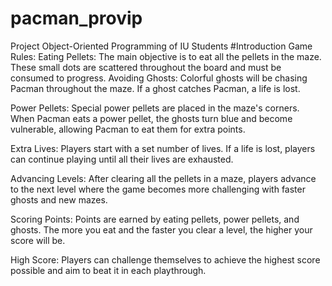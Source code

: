 # pacman_provip
Project Object-Oriented Programming of IU Students
#Introduction
Game Rules:
Eating Pellets: The main objective is to eat all the pellets in the maze. These small dots are scattered throughout the board and must be consumed to progress.
Avoiding Ghosts: Colorful ghosts will be chasing Pacman throughout the maze. If a ghost catches Pacman, a life is lost.

Power Pellets: Special power pellets are placed in the maze's corners. When Pacman eats a power pellet, the ghosts turn blue and become vulnerable, allowing Pacman to eat them for extra points.

Extra Lives: Players start with a set number of lives. If a life is lost, players can continue playing until all their lives are exhausted.

Advancing Levels: After clearing all the pellets in a maze, players advance to the next level where the game becomes more challenging with faster ghosts and new mazes.

Scoring Points: Points are earned by eating pellets, power pellets, and ghosts. The more you eat and the faster you clear a level, the higher your score will be.

High Score: Players can challenge themselves to achieve the highest score possible and aim to beat it in each playthrough.

